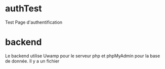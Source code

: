 # authTest
 Test Page d'authentification

# backend
 Le backend utilise Uwamp pour le serveur php et phpMyAdmin pour la base de donnée. Il y a un fichier 
 
